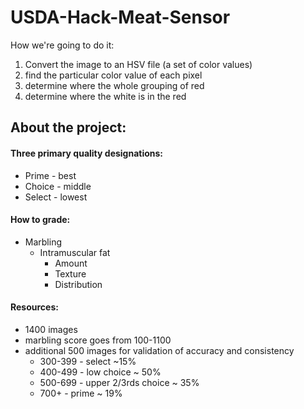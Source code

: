 # USDA-Hack-Meat-Sensor
How we're going to do it:
1. Convert the image to an HSV file (a set of color values)
2. find the particular color value of each pixel
3. determine where the whole grouping of red
4. determine where the white is in the red


## About the project:
#### Three primary quality designations:
- Prime - best
- Choice - middle
- Select - lowest

#### How to grade:
- Marbling
  - Intramuscular fat
    - Amount
    - Texture
    - Distribution
   
#### Resources:
- 1400 images
- marbling score goes from 100-1100
- additional 500 images for validation of accuracy and consistency
  - 300-399 - select ~15%
  - 400-499 - low choice ~ 50%
  - 500-699 - upper 2/3rds choice ~ 35%
  - 700+ - prime ~ 19%
